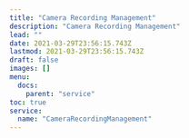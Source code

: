 ```yaml
---
title: "Camera Recording Management"
description: "Camera Recording Management"
lead: ""
date: 2021-03-29T23:56:15.743Z
lastmod: 2021-03-29T23:56:15.743Z
draft: false
images: []
menu:
  docs:
    parent: "service"
toc: true
service:
  name: "CameraRecordingManagement"
---
```

